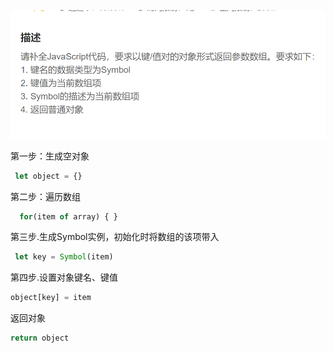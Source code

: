 ![66977175719](assets/1669771757198.png)

第一步：生成空对象

~~~js
 let object = {}
~~~

第二步：遍历数组

~~~js
  for(item of array) { }
~~~

第三步.生成Symbol实例，初始化时将数组的该项带入

~~~js
 let key = Symbol(item)
~~~

第四步.设置对象键名、键值

~~~js
object[key] = item
~~~

返回对象

~~~js
return object
~~~




